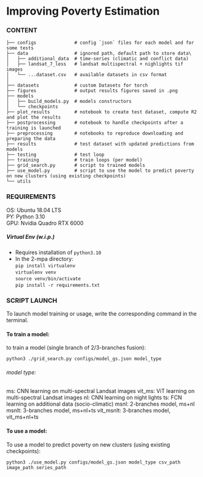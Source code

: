 # Improving Poverty Estimation

### CONTENT

```
├── configs              # config `json` files for each model and for some tests
├── data                 # ignored path, default path to store data\
│   ├── additional_data  # time-series (climatic and conflict data)
│   ├── landsat_7_less   # landsat multispectral + nighlights tif images
│   └── ...dataset.csv   # available datasets in csv format
│ 
├── datasets             # custom Datasets for torch
├── figures              # output results figures saved in .png
├── models                 
│   ├── build_models.py  # models constructors
│   └── checkpoints
├── plot_results         # notebook to create test dataset, compute R2 and plot the results
├── postprocessing       # notebook to handle checkpoints after a training is launched 
├── preprocessing        # notebooks to reproduce downloading and preparing the data
├── results              # test dataset with updated predictions from models
├── testing              # test loop
├── training             # train loops (per model)
├── grid_search.py       # script to trained models
├── use_model.py         # script to use the model to predict poverty on new clusters (using existing checkpoints)
└── utils
```
### REQUIREMENTS
OS: Ubuntu 18.04 LTS  
PY: Python 3.10  
GPU: Nvidia Quadro RTX 6000

##### Virtual Env (w.i.p.)
- Requires installation of `python3.10` 
- In the 2-mpa directory:  
```pip install virtualenv```  
```virtualenv venv```  
```source venv/bin/activate```  
```pip install -r requirements.txt```

### SCRIPT LAUNCH
To launch model training or usage, write the corresponding command in the terminal.  

#### To train a model:
to train a model (single branch of 2/3-branches fusion):

```python3 ./grid_search.py configs/model_gs.json model_type```

###### model type: 
ms: CNN learning on multi-spectral Landsat images
vit_ms: ViT learning on multi-spectral Landsat images
nl: CNN learning on night lights
ts: FCN learning on additional data (socio-climatic)
msnl: 2-branches model, ms+nl
msnlt: 3-branches model, ms+nl+ts
vit_msnlt: 3-branches model, vit_ms+nl+ts


#### To use a model:
To use a model to predict poverty on new clusters (using existing checkpoints):

```python3 ./use_model.py configs/model_gs.json model_type csv_path image_path series_path```

